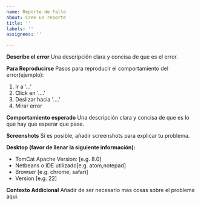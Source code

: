 ```yaml
---
name: Reporte de Fallo
about: Cree un reporte
title: ''
labels: ''
assignees: ''

---
```


**Describe el error**
Una descripción clara y concisa de que es el error.

**Para Reproducirse**
Pasos para reproducir el comportamiento del error(ejemplo):
1. Ir a '...'
2. Click en '....'
3. Deslizar hacia '....'
4. Mirar error

**Comportamiento esperado**
Una descripción clara y concisa de que es lo que hay que esperar que pase.

**Screenshots**
Si es posible, añadir screenshots para explicar tu problema.

**Desktop (favor de llenar la siguiente información):**
 - TomCat Apache Version: [e.g. 8.0]
 - Netbeans o IDE utilizado[e.g. atom,notepad]
 - Browser [e.g. chrome, safari]
 - Version [e.g. 22]

**Contexto Addicional**
Añadir de ser necesario mas cosas sobre el problema aqui.
